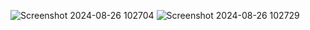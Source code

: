 ![Screenshot 2024-08-26 102704](https://github.com/user-attachments/assets/0d7f57ec-36d2-4583-ba5c-304875c83e56)
![Screenshot 2024-08-26 102729](https://github.com/user-attachments/assets/5274be4c-e922-4057-9c8e-616051c926a5)
